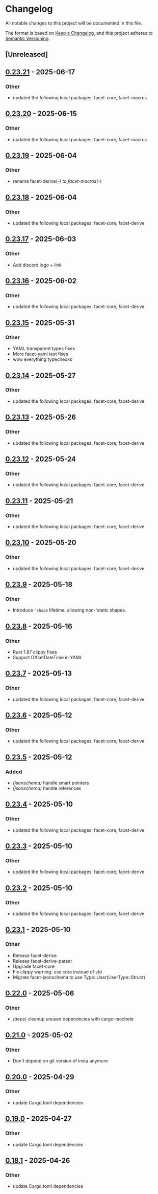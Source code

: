 # Changelog

All notable changes to this project will be documented in this file.

The format is based on [Keep a Changelog](https://keepachangelog.com/en/1.0.0/),
and this project adheres to [Semantic Versioning](https://semver.org/spec/v2.0.0.html).

## [Unreleased]

## [0.23.21](https://github.com/facet-rs/facet/compare/facet-jsonschema-v0.23.20...facet-jsonschema-v0.23.21) - 2025-06-17

### Other

- updated the following local packages: facet-core, facet-macros

## [0.23.20](https://github.com/facet-rs/facet/compare/facet-jsonschema-v0.23.19...facet-jsonschema-v0.23.20) - 2025-06-15

### Other

- updated the following local packages: facet-core, facet-macros

## [0.23.19](https://github.com/facet-rs/facet/compare/facet-jsonschema-v0.23.18...facet-jsonschema-v0.23.19) - 2025-06-04

### Other

- rename facet-derive(-*) to facet-macros(-*)

## [0.23.18](https://github.com/facet-rs/facet/compare/facet-jsonschema-v0.23.17...facet-jsonschema-v0.23.18) - 2025-06-04

### Other

- updated the following local packages: facet-core, facet-derive

## [0.23.17](https://github.com/facet-rs/facet/compare/facet-jsonschema-v0.23.16...facet-jsonschema-v0.23.17) - 2025-06-03

### Other

- Add discord logo + link

## [0.23.16](https://github.com/facet-rs/facet/compare/facet-jsonschema-v0.23.15...facet-jsonschema-v0.23.16) - 2025-06-02

### Other

- updated the following local packages: facet-core, facet-derive

## [0.23.15](https://github.com/facet-rs/facet/compare/facet-jsonschema-v0.23.14...facet-jsonschema-v0.23.15) - 2025-05-31

### Other

- YAML transparent types fixes
- More facet-yaml test fixes
- wow everything typechecks

## [0.23.14](https://github.com/facet-rs/facet/compare/facet-jsonschema-v0.23.13...facet-jsonschema-v0.23.14) - 2025-05-27

### Other

- updated the following local packages: facet-core, facet-derive

## [0.23.13](https://github.com/facet-rs/facet/compare/facet-jsonschema-v0.23.12...facet-jsonschema-v0.23.13) - 2025-05-26

### Other

- updated the following local packages: facet-core, facet-derive

## [0.23.12](https://github.com/facet-rs/facet/compare/facet-jsonschema-v0.23.11...facet-jsonschema-v0.23.12) - 2025-05-24

### Other

- updated the following local packages: facet-core, facet-derive

## [0.23.11](https://github.com/facet-rs/facet/compare/facet-jsonschema-v0.23.10...facet-jsonschema-v0.23.11) - 2025-05-21

### Other

- updated the following local packages: facet-core, facet-derive

## [0.23.10](https://github.com/facet-rs/facet/compare/facet-jsonschema-v0.23.9...facet-jsonschema-v0.23.10) - 2025-05-20

### Other

- updated the following local packages: facet-core, facet-derive

## [0.23.9](https://github.com/facet-rs/facet/compare/facet-jsonschema-v0.23.8...facet-jsonschema-v0.23.9) - 2025-05-18

### Other

- Introduce `'shape` lifetime, allowing non-'static shapes.

## [0.23.8](https://github.com/facet-rs/facet/compare/facet-jsonschema-v0.23.7...facet-jsonschema-v0.23.8) - 2025-05-16

### Other

- Rust 1.87 clippy fixes
- Support OffsetDateTime in YAML

## [0.23.7](https://github.com/facet-rs/facet/compare/facet-jsonschema-v0.23.6...facet-jsonschema-v0.23.7) - 2025-05-13

### Other

- updated the following local packages: facet-core, facet-derive

## [0.23.6](https://github.com/facet-rs/facet/compare/facet-jsonschema-v0.23.5...facet-jsonschema-v0.23.6) - 2025-05-12

### Other

- updated the following local packages: facet-core, facet-derive

## [0.23.5](https://github.com/facet-rs/facet/compare/facet-jsonschema-v0.23.4...facet-jsonschema-v0.23.5) - 2025-05-12

### Added

- *(jsonschema)* handle smart pointers
- *(jsonschema)* handle references

## [0.23.4](https://github.com/facet-rs/facet/compare/facet-jsonschema-v0.23.3...facet-jsonschema-v0.23.4) - 2025-05-10

### Other

- updated the following local packages: facet-core, facet-derive

## [0.23.3](https://github.com/facet-rs/facet/compare/facet-jsonschema-v0.23.2...facet-jsonschema-v0.23.3) - 2025-05-10

### Other

- updated the following local packages: facet-core, facet-derive

## [0.23.2](https://github.com/facet-rs/facet/compare/facet-jsonschema-v0.23.1...facet-jsonschema-v0.23.2) - 2025-05-10

### Other

- updated the following local packages: facet-core, facet-derive

## [0.23.1](https://github.com/facet-rs/facet/compare/facet-jsonschema-v0.23.0...facet-jsonschema-v0.23.1) - 2025-05-10

### Other

- Release facet-derive
- Release facet-derive-parser
- Upgrade facet-core
- Fix clippy warning: use core instead of std
- Migrate facet-jsonschema to use Type::User(UserType::Struct)

## [0.22.0](https://github.com/facet-rs/facet/compare/facet-jsonschema-v0.21.0...facet-jsonschema-v0.22.0) - 2025-05-06

### Other

- *(deps)* cleanup unused dependecies with cargo-machete

## [0.21.0](https://github.com/facet-rs/facet/compare/facet-jsonschema-v0.20.0...facet-jsonschema-v0.21.0) - 2025-05-02

### Other

- Don't depend on git version of insta anymore

## [0.20.0](https://github.com/facet-rs/facet/compare/facet-jsonschema-v0.19.0...facet-jsonschema-v0.20.0) - 2025-04-29

### Other

- update Cargo.toml dependencies

## [0.19.0](https://github.com/facet-rs/facet/compare/facet-jsonschema-v0.18.1...facet-jsonschema-v0.19.0) - 2025-04-27

### Other

- update Cargo.toml dependencies

## [0.18.1](https://github.com/facet-rs/facet/compare/facet-jsonschema-v0.18.0...facet-jsonschema-v0.18.1) - 2025-04-26

### Other

- update Cargo.toml dependencies
